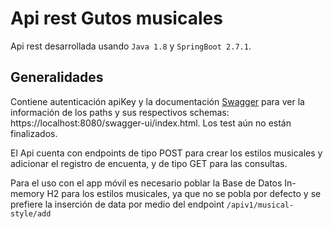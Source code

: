 # Api rest Gutos musicales

Api rest desarrollada usando `Java 1.8` y `SpringBoot 2.7.1`.

## Generalidades

Contiene autenticación apiKey y la documentación [Swagger](https://localhost:8080/swagger-ui/index.html) para ver la información de los paths y sus respectivos schemas: https://localhost:8080/swagger-ui/index.html. Los test aún no están finalizados.

El Api cuenta con endpoints de tipo POST para crear los estilos musicales y adicionar el registro de encuenta, y de tipo GET para las consultas.

Para el uso con el app móvil es necesario poblar la Base de Datos In-memory H2 para los estilos musicales, ya que no se pobla por defecto y se prefiere la inserción de data por medio del endpoint `/apiv1/musical-style/add`